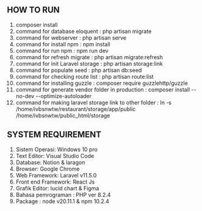 ## HOW TO RUN

1. composer install
2. command for database eloquent : php artisan migrate
3. command for webserver : php artisan serve
4. command for install npm : npm install
5. command for run npm : npm run dev
6. command for refresh migrate : php artisan migrate:refresh
7. command for init Laravel storage : php artisan storage:link
8. command for populate seed : php artisan db:seed
9. command for checking route list : php artisan route:list
10. command for installing guzzle : composer require guzzlehttp/guzzle
11. command for generate vendor folder in production : composer install --no-dev --optimize-autoloader
12. command for making laravel storage link to other folder : ln -s /home/ivbsnwtw/restaurant/storage/app/public /home/ivbsnwtw/public_html/storage



## SYSTEM REQUIREMENT

1.  Sistem Operasi: Windows 10 pro
2.  Text Editor: Visual Studio Code
3.  Database: Notion & laragon
4.  Browser: Google Chrome
5.  Web Framework: Laravel v11.5.0
6.  Front end Framework: React Js
7.  Grafik Editor: lucid chart & Figma
8.  Bahasa pemrograman : PHP ver 8.2.4
9.  Package : node v20.11.1 & npm 10.2.4

